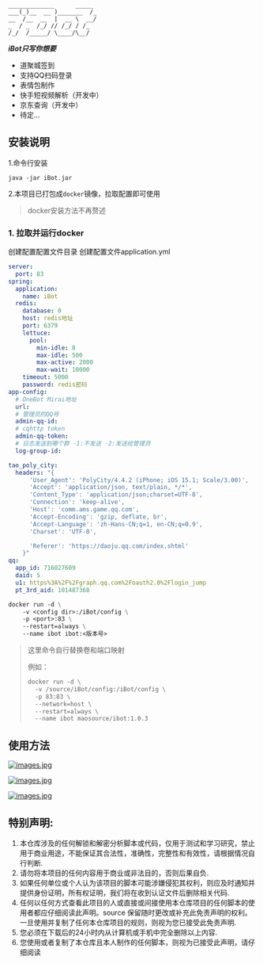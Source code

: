 ```shell
_____________      _____ 
___(_)__  __ )_______  /_
__  /__  __  |  __ \  __/
_  / _  /_/ // /_/ / /_  
/_/  /_____/ \____/\__/  
```

_**iBot只写你想要**_

* 道聚城签到
* 支持QQ扫码登录
* 表情包制作
* 快手短视频解析（开发中）
* 京东查询（开发中）
* 待定...

## 安装说明

1.命令行安装

```shell
java -jar iBot.jar
```

2.本项目已打包成`docker`镜像，拉取配置即可使用
> docker安装方法不再赘述

### 1. 拉取并运行docker

创建配置配置文件目录
创建配置文件application.yml
```yaml
server:
  port: 83
spring:
  application:
    name: iBot
  redis:
    database: 0
    host: redis地址
    port: 6379
    lettuce:
      pool:
        min-idle: 8
        max-idle: 500
        max-active: 2000
        max-wait: 10000
    timeout: 5000
    password: redis密码
app-config:
  # OneBot Mirai地址
  url:
  # 管理员的QQ号
  admin-qq-id:
  # cqhttp token
  admin-qq-token:
  # 日志发送到哪个群 -1:不发送 -2:发送给管理员
  log-group-id:

tao_poly_city:
  headers: "{
      'User_Agent': 'PolyCity/4.4.2 (iPhone; iOS 15.1; Scale/3.00)',
      'Accept': 'application/json, text/plain, */*',
      'Content_Type': 'application/json;charset=UTF-8',
      'Connection': 'keep-alive',
      'Host': 'comm.ams.game.qq.com',
      'Accept-Encoding': 'gzip, deflate, br',
      'Accept-Language': 'zh-Hans-CN;q=1, en-CN;q=0.9',
      'Charset': 'UTF-8',

      'Referer': 'https://daoju.qq.com/index.shtml'
    }"
qq:
  app_id: 716027609
  daid: 5
  u1: https%3A%2F%2Fgraph.qq.com%2Foauth2.0%2Flogin_jump
  pt_3rd_aid: 101487368

```

```dockerfile
docker run -d \
    -v <config dir>:/iBot/config \
    -p <port>:83 \
    --restart=always \
    --name ibot ibot:<版本号>
```
> 这里命令自行替换卷和端口映射
>
> 例如：
> ```dockerfile
> docker run -d \
>   -v /source/iBot/config:/iBot/config \
>   -p 83:83 \
>   --network=host \
>   --restart=always \
>   --name ibot maosource/ibot:1.0.3
> ```
>
> 
## 使用方法
[![images.jpg](https://files.maosource.com/files/20221124/a8d3b88bc18c42a19aa11b787ce1f012.jpg)](https://files.maosource.com/files/20221124/a8d3b88bc18c42a19aa11b787ce1f012.jpg)

[![images.jpg](https://files.maosource.com/files/20221124/5fb6a7d7486e45f190f7047784695393.jpg)](https://files.maosource.com/files/20221124/5fb6a7d7486e45f190f7047784695393.jpg)

[![images.jpg](https://files.maosource.com/files/20221124/2322e4f647b945118301ad6b464ffcf5.jpg)](https://files.maosource.com/files/20221124/2322e4f647b945118301ad6b464ffcf5.jpg)

## 特别声明:

1. 本仓库涉及的任何解锁和解密分析脚本或代码，仅用于测试和学习研究，禁止用于商业用途，不能保证其合法性，准确性，完整性和有效性，请根据情况自行判断.
2. 请勿将本项目的任何内容用于商业或非法目的，否则后果自负.
3. 如果任何单位或个人认为该项目的脚本可能涉嫌侵犯其权利，则应及时通知并提供身份证明，所有权证明，我们将在收到认证文件后删除相关代码.
4. 任何以任何方式查看此项目的人或直接或间接使用本仓库项目的任何脚本的使用者都应仔细阅读此声明。source 保留随时更改或补充此免责声明的权利。一旦使用并复制了任何本仓库项目的规则，则视为您已接受此免责声明.
5. 您必须在下载后的24小时内从计算机或手机中完全删除以上内容.
6. 您使用或者复制了本仓库且本人制作的任何脚本，则视为已接受此声明，请仔细阅读

